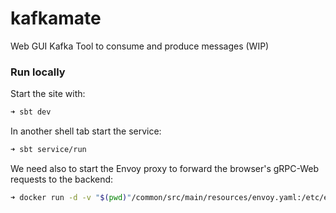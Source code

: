# kafkamate

Web GUI Kafka Tool to consume and produce messages (WIP)


### Run locally
Start the site with:
```bash
➜ sbt dev
``` 

In another shell tab start the service:
```bash
➜ sbt service/run
```

We need also to start the Envoy proxy to forward the browser's gRPC-Web requests to the backend:
```bash
➜ docker run -d -v "$(pwd)"/common/src/main/resources/envoy.yaml:/etc/envoy/envoy.yaml:ro --network=host envoyproxy/envoy:v1.15.0
```